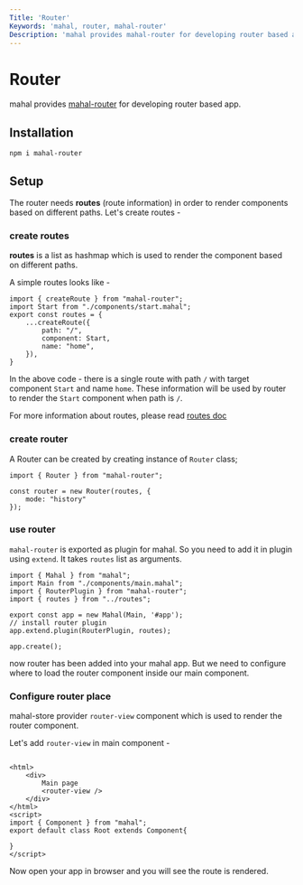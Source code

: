```yaml
---
Title: 'Router'
Keywords: 'mahal, router, mahal-router'
Description: 'mahal provides mahal-router for developing router based app.'
---
```


# Router

mahal provides [mahal-router](https://github.com/ujjwalguptaofficial/mahal-router) for developing router based app.

## Installation

```
npm i mahal-router
```

## Setup

The router needs **routes** (route information) in order to render components based on different paths. Let's create routes -

### create routes

**routes** is a list as hashmap which is used to render the component based on different paths.

A simple routes looks like - 

```
import { createRoute } from "mahal-router";
import Start from "./components/start.mahal";
export const routes = {
    ...createRoute({
        path: "/",
        component: Start,
        name: "home",
    }),
}
```

In the above code - there is a single route with path `/` with target component `Start` and name `home`. These information will be used by router to render the `Start` component when path is `/`.

For more information about routes, please read [routes doc](/docs/router/routes)

### create router

A Router can be created by creating instance of `Router` class;

```
import { Router } from "mahal-router";

const router = new Router(routes, {
    mode: "history"
});
```

### use router

`mahal-router` is exported as plugin for mahal. So you need to add it in plugin using `extend`. It takes `routes` list as arguments.

```
import { Mahal } from "mahal";
import Main from "./components/main.mahal";
import { RouterPlugin } from "mahal-router";
import { routes } from "../routes";

export const app = new Mahal(Main, '#app');
// install router plugin
app.extend.plugin(RouterPlugin, routes);

app.create();
```

now router has been added into your mahal app. But we need to configure where to load the router component inside our main component.

### Configure router place

mahal-store provider `router-view` component which is used to render the router component.

Let's add `router-view` in main component - 

```

<html>
    <div>
        Main page
        <router-view />
    </div>
</html>
<script>
import { Component } from "mahal";
export default class Root extends Component{
        
}
</script>
```

Now open your app in browser and you will see the route is rendered.


